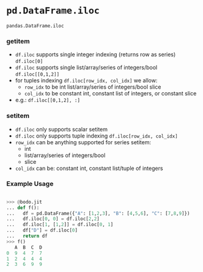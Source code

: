 # `pd.DataFrame.iloc`


`pandas.DataFrame.iloc`


### getitem

- `df.iloc` supports single integer indexing (returns row as series) `df.iloc[0]`
- `df.iloc` supports single list/array/series of integers/bool `df.iloc[[0,1,2]]`
- for tuples indexing `df.iloc[row_idx, col_idx]` we allow:
    - `row_idx` to be int list/array/series of integers/bool slice
    - `col_idx` to be constant int, constant list of integers, or constant slice
- e.g.: `df.iloc[[0,1,2], :]`



### setitem

- `df.iloc` only supports scalar setitem
- `df.iloc` only supports tuple indexing `df.iloc[row_idx, col_idx]`
- `row_idx` can be anything supported for series setitem:
    - int
    - list/array/series of integers/bool
    - slice
- `col_idx` can be: constant int, constant list/tuple of integers



### Example Usage

```py

>>> @bodo.jit
... def f():
...   df = pd.DataFrame({"A": [1,2,3], "B": [4,5,6], "C": [7,8,9]})
...   df.iloc[0, 0] = df.iloc[2,2]
...   df.iloc[1, [1,2]] = df.iloc[0, 1]
...   df["D"] = df.iloc[0]
...   return df
>>> f()
   A  B  C  D
0  9  4  7  7
1  2  4  4  4
2  3  6  9  9
```

